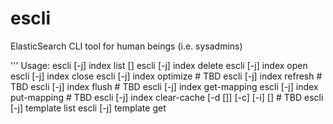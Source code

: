 escli
=====

ElasticSearch CLI tool for human beings (i.e. sysadmins)

'''
Usage:
  escli [-j] index list [<regex>]
  escli [-j] index delete <regex>
  escli [-j] index open <regex>
  escli [-j] index close <regex>
  escli [-j] index optimize <regex> # TBD
  escli [-j] index refresh <regex> # TBD
  escli [-j] index flush <regex> # TBD
  escli [-j] index get-mapping <index>
  escli [-j] index put-mapping <index> # TBD
  escli [-j] index clear-cache [-d [<fields>]] [-c] [-i] [<index>]  # TBD
  escli [-j] template list
  escli [-j] template get <template> # TBD
  escli [-j] template put <template> <file> # TBD
  escli [-j] cluster get-settings # TBD
  escli [-j] cluster put-settings # TBD
  escli [-j] cluster shutdown [<nodes>] # TBD
  escli [-j] cluster status # TBD
  escli [-j] cluster health

'''
